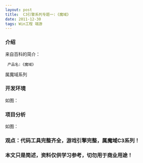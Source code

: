```yaml
---
layout: post
title:  C3引擎系列专题一:《魔域》
date: 2011-12-30
tags: Win工程 端游
---
```



### 介绍


来自百科的简介：

	 产品名:《魔域》


属魔域系列


### 开发环境

如图：

### 项目分析

如图：



### 观点：代码工具完整齐全，游戏引擎完整，属魔域C3系列！


### 本文只是简述，资料仅供学习参考，切勿用于商业用途！